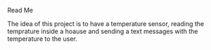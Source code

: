 Read Me

The idea of this project is to have a temperature sensor, reading the temprature inside a hoause and sending a text messages with the temperature to the user.